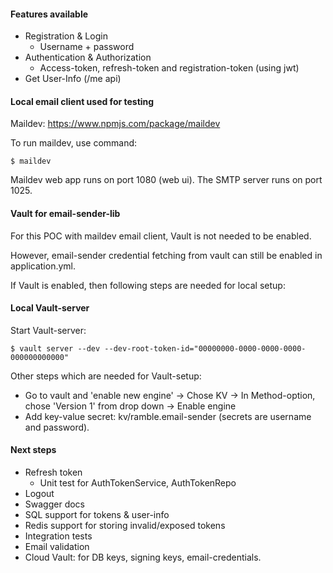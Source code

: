 #### Features available
* Registration & Login
    - Username + password
* Authentication & Authorization
    - Access-token, refresh-token and registration-token (using jwt)
* Get User-Info (/me api)

#### Local email client used for testing
Maildev: https://www.npmjs.com/package/maildev

To run maildev, use command: 
```
$ maildev
```
Maildev web app runs on port 1080 (web ui). The SMTP server runs on port 1025.

#### Vault for email-sender-lib
For this POC with maildev email client, Vault is not needed to be enabled.

However, email-sender credential fetching from vault can still be enabled in application.yml.

If Vault is enabled, then following steps are needed for local setup:

#### Local Vault-server
Start Vault-server:
```
$ vault server --dev --dev-root-token-id="00000000-0000-0000-0000-000000000000"
```
Other steps which are needed for Vault-setup:
- Go to vault and 'enable new engine' -> Chose KV -> In Method-option, chose 'Version 1' from drop down -> Enable engine
- Add key-value secret: kv/ramble.email-sender (secrets are username and password).

#### Next steps
* Refresh token
    - Unit test for AuthTokenService, AuthTokenRepo
* Logout
* Swagger docs
* SQL support for tokens & user-info
* Redis support for storing invalid/exposed tokens
* Integration tests
* Email validation
* Cloud Vault: for DB keys, signing keys, email-credentials.